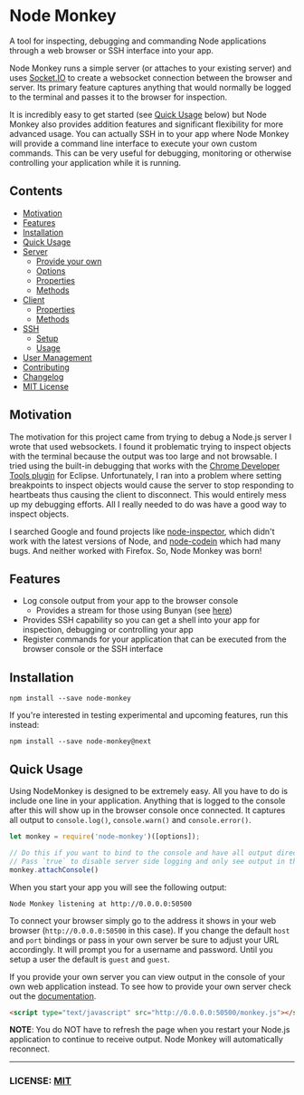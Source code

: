# Node Monkey

A tool for inspecting, debugging and commanding Node applications through a web browser or SSH interface into your app.

Node Monkey runs a simple server (or attaches to your existing server) and uses [Socket.IO](https://github.com/LearnBoost/socket.io) to create a websocket connection between the browser and server. Its primary feature captures anything that would normally be logged to the terminal and passes it to the browser for inspection.

It is incredibly easy to get started (see [Quick Usage](#quick-usage) below) but Node Monkey also provides addition features and significant flexibility for more advanced usage. You can actually SSH in to your app where Node Monkey will provide a command line interface to execute your own custom commands. This can be very useful for debugging, monitoring or otherwise controlling your application while it is running.

## Contents

- [Motivation](#motivation)
- [Features](#features)
- [Installation](#installation)
- [Quick Usage](#quick-usage)
- [Server](doc/server.md)
  - [Provide your own](doc/server.md#provide-your-own)
  - [Options](doc/server.md#options)
  - [Properties](doc/server.md#properties)
  - [Methods](doc/server.md#methods)
- [Client](doc/client.md)
  - [Properties](doc/client.md#properties)
  - [Methods](doc/client.md#methods)
- [SSH](doc/ssh.md)
  - [Setup](doc/ssh.md#setup)
  - [Usage](doc/ssh.md#usage)
- [User Management](doc/user-management.md)
- [Contributing](doc/contributing.md)
- [Changelog](CHANGELOG.md)
- [MIT License](LICENSE.md)

## Motivation

The motivation for this project came from trying to debug a Node.js server I wrote that used websockets. I found it problematic trying to inspect objects with the terminal because the output was too large and not browsable. I tried using the built-in debugging that works with the [Chrome Developer Tools plugin](https://github.com/joyent/node/wiki/using-eclipse-as-node-applications-debugger) for Eclipse. Unfortunately, I ran into a problem where setting breakpoints to inspect objects would cause the server to stop responding to heartbeats thus causing the client to disconnect. This would entirely mess up my debugging efforts. All I really needed to do was have a good way to inspect objects.

I searched Google and found projects like [node-inspector](https://github.com/dannycoates/node-inspector), which didn't work with the latest versions of Node, and [node-codein](http://thomashunter.name/blog/nodejs-console-object-debug-inspector/) which had many bugs. And neither worked with Firefox. So, Node Monkey was born!

## Features

* Log console output from your app to the browser console
  - Provides a stream for those using Bunyan (see [here](doc/server.md#nodemonkeybunyan_stream))
* Provides SSH capability so you can get a shell into your app for inspection, debugging or controlling your app
* Register commands for your application that can be executed from the browser console or the SSH interface

## Installation

```
npm install --save node-monkey
```

If you're interested in testing experimental and upcoming features, run this instead:

```
npm install --save node-monkey@next
```

## Quick Usage

Using NodeMonkey is designed to be extremely easy. All you have to do is include one line in your application. Anything that is logged to the console after this will show up in the browser console once connected.
It captures all output to `console.log()`, `console.warn()` and `console.error()`.

```js
let monkey = require('node-monkey')([options]);

// Do this if you want to bind to the console and have all output directed to the browser
// Pass `true` to disable server side logging and only see output in the browser
monkey.attachConsole()
```

When you start your app you will see the following output:

```
Node Monkey listening at http://0.0.0.0:50500
```

To connect your browser simply go to the address it shows in your web browser (`http://0.0.0.0:50500` in this case). If you change the default `host` and `port` bindings or pass in your own server be sure to adjust your URL accordingly. It will prompt you for a username and password. Until you setup a user the default is `guest` and `guest`.

If you provide your own server you can view output in the console of your own web application instead. To see how to provide your own server check out the [documentation](doc/server.md#provide-your-own).

```html
<script type="text/javascript" src="http://0.0.0.0:50500/monkey.js"></script>
```

**NOTE**: You do NOT have to refresh the page when you restart your Node.js application to continue to receive output. Node Monkey will automatically reconnect.


---
### LICENSE: [MIT](LICENSE.md)